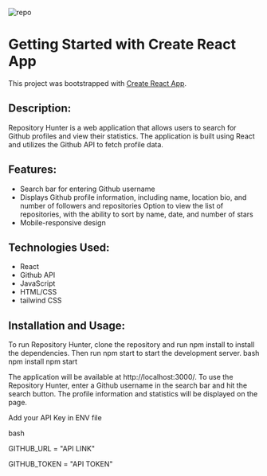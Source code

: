 
 ![repo](https://user-images.githubusercontent.com/104343839/218647789-e03512bd-bb21-442f-b2a1-3845b04802db.png)


# Getting Started with Create React App

This project was bootstrapped with [Create React App](https://github.com/facebook/create-react-app).

## Description:
Repository Hunter is a web application that allows users to search for Github profiles and view their statistics. The application is built using React and utilizes the Github API to fetch profile data.

## Features:

- Search bar for entering Github username
- Displays Github profile information, including name, location bio, and number of followers and repositories Option to view the list of repositories, with the ability to sort by name, date, and number of stars
- Mobile-responsive design

## Technologies Used:

- React
- Github API
- JavaScript
- HTML/CSS
- tailwind CSS

## Installation and Usage:

To run Repository Hunter, clone the repository and run npm install to install the dependencies. Then run npm start to start the development server. 
bash
  npm install 
  npm start

The application will be available at http://localhost:3000/. To use the Repository Hunter, enter a Github username in the search bar and hit the search button. The profile information and statistics will be displayed on the page.

Add your API Key in ENV file

bash

 GITHUB_URL =  "API LINK"
 
 GITHUB_TOKEN = "API TOKEN"
 
 
